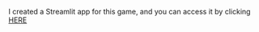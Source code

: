I created a Streamlit app for this game, and you can access it by clicking [HERE](https://rock-paper-sciss.streamlit.app/)
